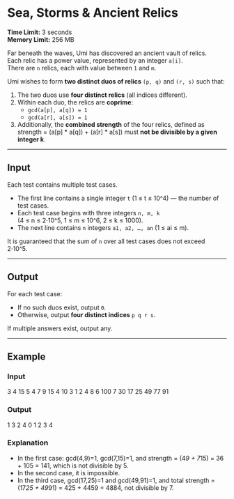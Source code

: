 # Sea, Storms & Ancient Relics

**Time Limit:** 3 seconds  
**Memory Limit:** 256 MB  

Far beneath the waves, Umi has discovered an ancient vault of relics.  
Each relic has a power value, represented by an integer `a[i]`.  
There are `n` relics, each with value between `1` and `m`.  

Umi wishes to form **two distinct duos of relics** `(p, q)` and `(r, s)` such that:

1. The two duos use **four distinct relics** (all indices different).  
2. Within each duo, the relics are **coprime**:  
   - `gcd(a[p], a[q]) = 1`  
   - `gcd(a[r], a[s]) = 1`  
3. Additionally, the **combined strength** of the four relics, defined as  
strength = (a[p] * a[q]) + (a[r] * a[s])
must **not be divisible by a given integer k**.

---

## Input
Each test contains multiple test cases.  

- The first line contains a single integer `t` (1 ≤ t ≤ 10^4) — the number of test cases.  
- Each test case begins with three integers `n, m, k`  
(4 ≤ n ≤ 2⋅10^5, 1 ≤ m ≤ 10^6, 2 ≤ k ≤ 1000).  
- The next line contains `n` integers `a1, a2, …, an` (1 ≤ ai ≤ m).  

It is guaranteed that the sum of `n` over all test cases does not exceed 2⋅10^5.  

---

## Output
For each test case:  
- If no such duos exist, output `0`.  
- Otherwise, output **four distinct indices** `p q r s`.  

If multiple answers exist, output any.

---

## Example

### Input
3
4 15 5
4 7 9 15
4 10 3
1 2 4 8
6 100 7
30 17 25 49 77 91

### Output
1 3 2 4
0
1 2 3 4

### Explanation
- In the first case: gcd(4,9)=1, gcd(7,15)=1, and strength = (4*9 + 7*15) = 36 + 105 = 141, which is not divisible by 5.  
- In the second case, it is impossible.  
- In the third case, gcd(17,25)=1 and gcd(49,91)=1, and total strength = (17*25 + 49*91) = 425 + 4459 = 4884, not divisible by 7.
